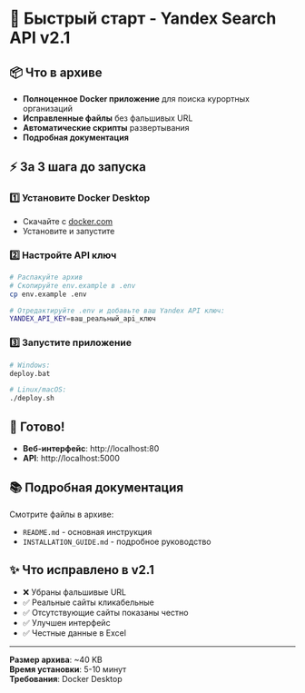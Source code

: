 # 🚀 Быстрый старт - Yandex Search API v2.1

## 📦 Что в архиве
- **Полноценное Docker приложение** для поиска курортных организаций
- **Исправленные файлы** без фальшивых URL
- **Автоматические скрипты** развертывания
- **Подробная документация**

## ⚡ За 3 шага до запуска

### 1️⃣ Установите Docker Desktop
- Скачайте с [docker.com](https://www.docker.com/products/docker-desktop)
- Установите и запустите

### 2️⃣ Настройте API ключ
```bash
# Распакуйте архив
# Скопируйте env.example в .env
cp env.example .env

# Отредактируйте .env и добавьте ваш Yandex API ключ:
YANDEX_API_KEY=ваш_реальный_api_ключ
```

### 3️⃣ Запустите приложение
```bash
# Windows:
deploy.bat

# Linux/macOS:
./deploy.sh
```

## 🎯 Готово!
- **Веб-интерфейс**: http://localhost:80
- **API**: http://localhost:5000

## 📚 Подробная документация
Смотрите файлы в архиве:
- `README.md` - основная инструкция
- `INSTALLATION_GUIDE.md` - подробное руководство

## ✨ Что исправлено в v2.1
- ❌ Убраны фальшивые URL
- ✅ Реальные сайты кликабельные
- ✅ Отсутствующие сайты показаны честно
- ✅ Улучшен интерфейс
- ✅ Честные данные в Excel

---
**Размер архива**: ~40 KB  
**Время установки**: 5-10 минут  
**Требования**: Docker Desktop


